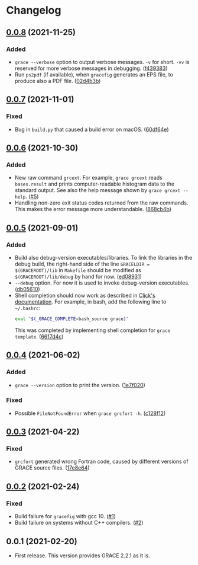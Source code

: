 # Changelog

<a name="0.0.8"></a>
## [0.0.8] (2021-11-25)
### Added
- `grace --verbose` option to output verbose messages. `-v` for short. `-vv` is reserved for more verbose messages in debugging.
  ([f439383](https://github.com/tueda/python-grace/commit/f439383a2362176326795f4014f5125a68d06e83))
- Run `ps2pdf` (if available), when `gracefig` generates an EPS file, to produce also a PDF file.
  ([02d4b3b](https://github.com/tueda/python-grace/commit/02d4b3b54956fdc519689bb2dcb7f26b7d04b52f))


<a name="0.0.7"></a>
## [0.0.7] (2021-11-01)
### Fixed
- Bug in `build.py` that caused a build error on macOS.
  ([60df64e](https://github.com/tueda/python-grace/commit/60df64e419415e61ddd86d9611b0d261727aad78))


<a name="0.0.6"></a>
## [0.0.6] (2021-10-30)
### Added
- New raw command `grcext`. For example, `grace grcext` reads `bases.result` and prints computer-readable histogram data to the standard output. See also the help message shown by `grace grcext --help`.
  ([#5](https://github.com/tueda/python-grace/issues/5))
- Handling non-zero exit status codes returned from the raw commands. This makes the error message more understandable.
  ([868cb4b](https://github.com/tueda/python-grace/commit/868cb4b01a18c8839bebad45f5ed212d89ade0e8))


<a name="0.0.5"></a>
## [0.0.5] (2021-09-01)
### Added
- Build also debug-version executables/libraries.
  To link the libraries in the debug build, the right-hand side of the line
  `GRACELDIR = $(GRACEROOT)/lib` in `Makefile` should be modified as
  `$(GRACEROOT)/lib/debug` by hand for now.
  ([ed08931](https://github.com/tueda/python-grace/commit/ed0893163636bfd3af33d99e9ede946f43abb6c8))
- `--debug` option. For now it is used to invoke debug-version executables.
  ([db05610](https://github.com/tueda/python-grace/commit/db056101fc98d2be83443c2d918e34e11148a0c8))
- Shell completion should now work as described in
  [Click's documentation](https://click.palletsprojects.com/en/8.0.x/shell-completion/#enabling-completion).
  For example, in bash, add the following line to `~/.bashrc`:
  ```bash
  eval "$(_GRACE_COMPLETE=bash_source grace)"
  ```
  This was completed by implementing shell completion for `grace template`.
  ([6617d4c](https://github.com/tueda/python-grace/commit/6617d4c9d13cbeb234585ee6d50167320a30f70a))


<a name="0.0.4"></a>
## [0.0.4] (2021-06-02)
### Added
- `grace --version` option to print the version.
  ([1e7f020](https://github.com/tueda/python-grace/commit/1e7f0206de95fa96e4dc2b67a8c4857d4eba9d1c))

### Fixed
- Possible `FileNotFoundError` when `grace grcfort -h`.
  ([c128f12](https://github.com/tueda/python-grace/commit/c128f12d0884891713d03cc2859f7aa1cdd0b83c))


<a name="0.0.3"></a>
## [0.0.3] (2021-04-22)
### Fixed
- `grcfort` generated wrong Fortran code, caused by different versions of GRACE source files.
  ([17e8e64](https://github.com/tueda/python-grace/commit/17e8e6487e017172d91d14a5e7d1add64e9f3a08))


<a name="0.0.2"></a>
## [0.0.2] (2021-02-24)
### Fixed
- Build failure for `gracefig` with gcc 10.
  ([#1](https://github.com/tueda/python-grace/issues/1))
- Build failure on systems without C++ compilers.
  ([#2](https://github.com/tueda/python-grace/issues/2))


<a name="0.0.1"></a>
## 0.0.1 (2021-02-20)
- First release. This version provides GRACE 2.2.1 as it is.


[0.0.8]: https://github.com/tueda/python-grace/compare/0.0.7...0.0.8
[0.0.7]: https://github.com/tueda/python-grace/compare/0.0.6...0.0.7
[0.0.6]: https://github.com/tueda/python-grace/compare/0.0.5...0.0.6
[0.0.5]: https://github.com/tueda/python-grace/compare/0.0.4...0.0.5
[0.0.4]: https://github.com/tueda/python-grace/compare/0.0.3...0.0.4
[0.0.3]: https://github.com/tueda/python-grace/compare/0.0.2...0.0.3
[0.0.2]: https://github.com/tueda/python-grace/compare/0.0.1...0.0.2
